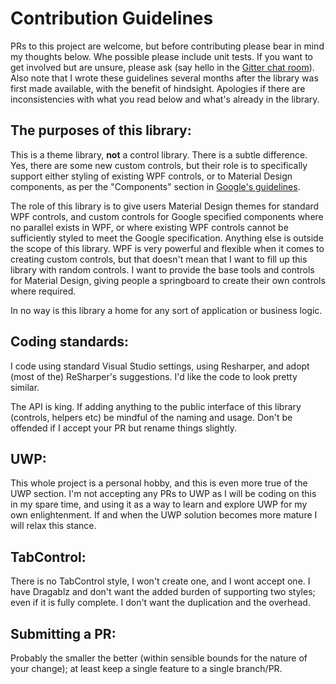 # Contribution Guidelines

PRs to this project are welcome, but before contributing please bear in mind my thoughts below. Whe possible please include unit tests. If you want to get involved but are unsure, please ask (say hello in the [Gitter chat room](http://gitter.im/ButchersBoy/MaterialDesignInXamlToolkit)).  Also note that I wrote these guidelines several months after the library was first made available, with the benefit of hindsight.  Apologies if there are inconsistencies with what you read below and what's already in the library.

## The purposes of this library:

This is a theme library, **not** a control library.  There is a subtle difference.  Yes, there are some new custom controls, but their role is to specifically support either styling of existing WPF controls, or to Material Design components, as per the "Components" section in [Google's guidelines](https://www.google.com/design/spec/material-design/introduction.html).

The role of this library is to give users Material Design themes for standard WPF controls, and custom controls for Google specified components where no parallel exists in WPF, or where existing WPF controls cannot be sufficiently styled to meet the Google specification.  Anything else is outside the scope of this library. WPF is very powerful and flexible when it comes to creating custom controls, but that doesn't mean that I want to fill up this library with random controls.  I want to provide the base tools and controls for Material Design, giving people a springboard to create their own controls where required.

In no way is this library a home for any sort of application or business logic.

## Coding standards:

I code using standard Visual Studio settings, using Resharper, and adopt (most of the) ReSharper's suggestions.  I'd like the code to look pretty similar.

The API is king. If adding anything to the public interface of this library (controls, helpers etc) be mindful of the naming and usage.  Don't be offended if I accept your PR but rename things slightly.

## UWP:

This whole project is a personal hobby, and this is even more true of the UWP section.  I'm not accepting any PRs to UWP as I will be coding on this in my spare time, and using it as a way to learn and explore UWP for my own enlightenment.  If and when the UWP solution becomes more mature I will relax this stance.

## TabControl:

There is no TabControl style, I won't create one, and I wont accept one.  I have Dragablz and don't want the added burden of supporting two styles; even if it is fully complete.  I don't want the duplication and the overhead.  

## Submitting a PR:

Probably the smaller the better (within sensible bounds for the nature of your change); at least keep a single feature to a single branch/PR.
